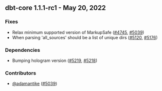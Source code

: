## dbt-core 1.1.1-rc1 - May 20, 2022
### Fixes
- Relax minimum supported version of MarkupSafe ([#4745](https://github.com/dbt-labs/dbt-core/issues/4745), [#5039](https://github.com/dbt-labs/dbt-core/pull/5039))
- When parsing 'all_sources' should be a list of unique dirs ([#5120](https://github.com/dbt-labs/dbt-core/issues/5120), [#5176](https://github.com/dbt-labs/dbt-core/pull/5176))
### Dependencies
- Bumping hologram version ([#5219](https://github.com/dbt-labs/dbt-core/issues/5219), [#5218](https://github.com/dbt-labs/dbt-core/pull/5218))

### Contributors
- [@adamantike](https://github.com/adamantike) ([#5039](https://github.com/dbt-labs/dbt-core/pull/5039))
